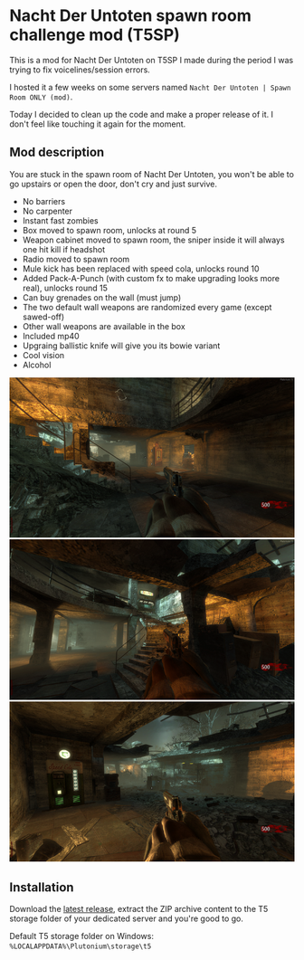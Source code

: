 # Nacht Der Untoten spawn room challenge mod (T5SP)

This is a mod for Nacht Der Untoten on T5SP I made during the period I was trying to fix voicelines/session errors.

I hosted it a few weeks on some servers named `Nacht Der Untoten | Spawn Room ONLY (mod)`.

Today I decided to clean up the code and make a proper release of it. I don't feel like touching it again for the moment.

## Mod description

You are stuck in the spawn room of Nacht Der Untoten, you won't be able to go upstairs or open the door, don't cry and just survive.
- No barriers
- No carpenter
- Instant fast zombies
- Box moved to spawn room, unlocks at round 5
- Weapon cabinet moved to spawn room, the sniper inside it will always one hit kill if headshot
- Radio moved to spawn room
- Mule kick has been replaced with speed cola, unlocks round 10
- Added Pack-A-Punch (with custom fx to make upgrading looks more real), unlocks round 15
- Can buy grenades on the wall (must jump)
- The two default wall weapons are randomized every game (except sawed-off)
- Other wall weapons are available in the box
- Included mp40
- Upgraing ballistic knife will give you its bowie variant
- Cool vision
- Alcohol

![Screenshot 1](img1.png)
![Screenshot 2](img2.png)
![Screenshot 3](img3.png)

## Installation

Download the [latest release](https://github.com/Nahelam/t5sp-nacht-srcm/releases/latest/), extract the ZIP archive content to the T5 storage folder of your dedicated server and you're good to go.

Default T5 storage folder on Windows: `%LOCALAPPDATA%\Plutonium\storage\t5`
